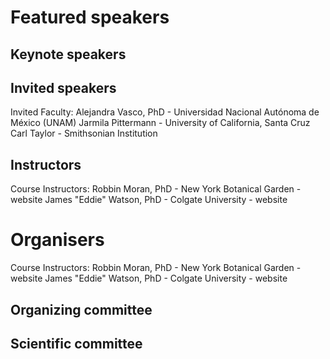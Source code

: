 # Featured speakers

## Keynote speakers


## Invited speakers
Invited Faculty:
Alejandra Vasco, PhD - Universidad Nacional Autónoma de México (UNAM)
Jarmila Pittermann - University of California, Santa Cruz
Carl Taylor - Smithsonian Institution

## Instructors

Course Instructors:
Robbin Moran, PhD - New York Botanical Garden - website
James "Eddie" Watson, PhD - Colgate University - website

# Organisers

Course Instructors:
Robbin Moran, PhD - New York Botanical Garden - website
James "Eddie" Watson, PhD - Colgate University - website

## Organizing committee


## Scientific committee
